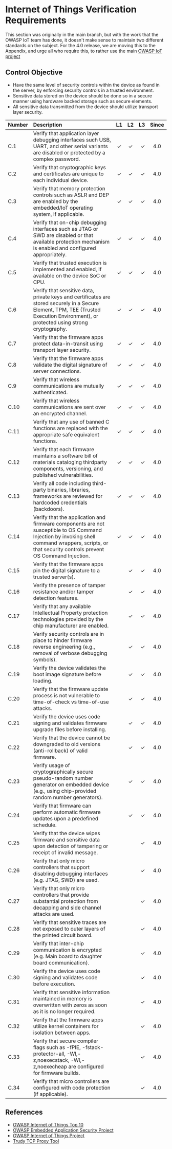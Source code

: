 # Internet of Things Verification Requirements

This section was originally in the main branch, but with the work that the OWASP IoT team has done, it doesn't
make sense to maintain two different standards on the subject. For the 4.0 release, we are moving this to the
Appendix, and urge all who require this, to rather use the main [OWASP IoT project](https://www.owasp.org/index.php/OWASP_Internet_of_Things_Project)

## Control Objective
* Have the same level of security controls within the device as found in the server, by enforcing security
controls in a trusted environment.
* Sensitive data stored on the device should be done so in a secure manner using hardware backed storage
such as secure elements.
* All sensitive data transmitted from the device should utilize transport layer security.

| Number       | Description     | L1    		| L2         | L3 		   | Since		|
| :------------- | :---------- | :-----------: | :-----------:|-----------:| :-----------:|
| C.1 | Verify that application layer debugging interfaces such USB, UART, and other serial variants are disabled or protected by a complex password. | ✓ | ✓| ✓ |4.0|
|C.2 |Verify that cryptographic keys and certificates are unique to each individual device. |✓| ✓| ✓| 4.0|
|C.3| Verify that memory protection controls such as ASLR and DEP are enabled by the embedded/IoT operating system, if applicable. |✓| ✓| ✓| 4.0|
|C.4| Verify that on-chip debugging interfaces such as JTAG or SWD are disabled or that available protection mechanism is enabled and configured appropriately. |✓ |✓ |✓ |4.0|
|C.5 |Verify that trusted execution is implemented and enabled, if available on the device SoC or CPU. |✓ |✓ |✓ |4.0|
|C.6 |Verify that sensitive data, private keys and certificates are stored securely in a Secure Element, TPM, TEE (Trusted Execution Environment), or protected using strong cryptography. |✓ |✓ |✓ |4.0|
|C.7 |Verify that the firmware apps protect data-in-transit using transport layer security. |✓ |✓| ✓| 4.0|
|C.8| Verify that the firmware apps validate the digital signature of server connections.| ✓| ✓| ✓| 4.0|
|C.9| Verify that wireless communications are mutually authenticated. |✓ |✓ |✓ |4.0|
|C.10 |Verify that wireless communications are sent over an encrypted channel.| ✓| ✓| ✓| 4.0|
|C.11 |Verify that any use of banned C functions are replaced with the appropriate safe equivalent functions. |✓ |✓| ✓| 4.0|
|C.12 |Verify that each firmware maintains a software bill of materials cataloging thirdparty components, versioning, and published vulnerabilities.|✓ |✓| ✓| 4.0|
|C.13| Verify all code including third-party binaries, libraries, frameworks are reviewed for hardcoded credentials (backdoors). |✓ |✓ |✓ |4.0|
|C.14 |Verify that the application and firmware components are not susceptible to OS Command Injection by invoking shell command wrappers, scripts, or that security controls prevent OS Command Injection. |✓ |✓ |✓ |4.0|
|C.15| Verify that the firmware apps pin the digital signature to a trusted server(s).| |✓| ✓| 4.0|
|C.16| Verify the presence of tamper resistance and/or tamper detection features.|  |✓ |✓ |4.0|
|C.17 |Verify that any available Intellectual Property protection technologies provided by the chip manufacturer are enabled. | |✓ |✓ |4.0|
|C.18 |Verify security controls are in place to hinder firmware reverse engineering (e.g., removal of verbose debugging symbols). | |✓ |✓ |4.0|
|C.19| Verify the device validates the boot image signature before loading.| | ✓ |✓ |4.0|
|C.20 |Verify that the firmware update process is not vulnerable to time-of-check vs time-of-use attacks. | |✓ |✓ |4.0|
|C.21 |Verify the device uses code signing and validates firmware upgrade files before installing. | |✓ |✓ |4.0|
|C.22 |Verify that the device cannot be downgraded to old versions (anti-rollback) of valid firmware. | |✓ |✓ |4.0|
|C.23 |Verify usage of cryptographically secure pseudo-random number generator on embedded device (e.g., using chip-provided random number generators). | |✓ |✓ |4.0|
|C.24| Verify that firmware can perform automatic firmware updates upon a predefined schedule. | |✓ |✓ |4.0|
|C.25| Verify that the device wipes firmware and sensitive data upon detection of tampering or receipt of invalid message. | | |✓ |4.0|
|C.26 |Verify that only micro controllers that support disabling debugging interfaces (e.g. JTAG, SWD) are used. | | |✓ |4.0|
|C.27| Verify that only micro controllers that provide substantial protection from decapping and side channel attacks are used. | | |✓ |4.0|
|C.28| Verify that sensitive traces are not exposed to outer layers of the printed circuit board. | | |✓ |4.0|
|C.29| Verify that inter-chip communication is encrypted (e.g. Main board to daughter board communication). | | |✓ |4.0|
|C.30 |Verify the device uses code signing and validates code before execution. | |  |✓ |4.0|
|C.31| Verify that sensitive information maintained in memory is overwritten with zeros as soon as it is no longer required. | | |✓ |4.0|
|C.32| Verify that the firmware apps utilize kernel containers for isolation between apps. | | | ✓| 4.0|
|C.33 |Verify that secure compiler flags such as -fPIE, -fstack-protector-all, -Wl,-z,noexecstack, -Wl,-z,noexecheap are configured for firmware builds. | | |✓ |4.0|
|C.34|Verify that micro controllers are configured with code protection (if applicable). | | |✓| 4.0|

## References

* [OWASP Internet of Things Top 10](https://www.owasp.org/images/7/71/Internet_of_Things_Top_Ten_2014-OWASP.pdf)
* [OWASP Embedded Application Security Project](https://www.owasp.org/index.php/OWASP_Embedded_Application_Security)
* [OWASP Internet of Things Project](https://www.owasp.org/index.php/OWASP_Internet_of_Things_Project)
* [Trudy TCP Proxy Tool](https://github.com/praetorian-inc/trudy)

